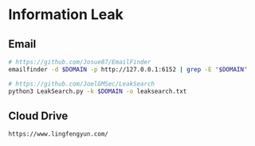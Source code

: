 # Information Leak

## Email

```bash
# https://github.com/Josue87/EmailFinder
emailfinder -d $DOMAIN -p http://127.0.0.1:6152 | grep -E "$DOMAIN"

# https://github.com/JoelGMSec/LeakSearch
python3 LeakSearch.py -k $DOMAIN -o leaksearch.txt
```

## Cloud Drive

```
https://www.lingfengyun.com/
```
